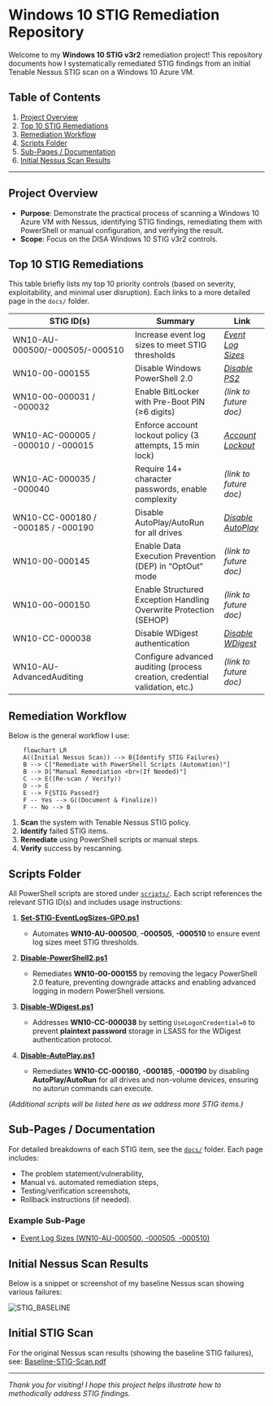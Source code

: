 # Windows 10 STIG Remediation Repository

Welcome to my **Windows 10 STIG v3r2** remediation project! This repository documents how I systematically remediated STIG findings from an initial Tenable Nessus STIG scan on a Windows 10 Azure VM.

## Table of Contents

1. [Project Overview](#project-overview)
2. [Top 10 STIG Remediations](#top-10-stig-remediations)
3. [Remediation Workflow](#remediation-workflow)
4. [Scripts Folder](#scripts-folder)
5. [Sub-Pages / Documentation](#sub-pages--documentation)
6. [Initial Nessus Scan Results](#initial-nessus-scan-results)

---

## Project Overview

- **Purpose**: Demonstrate the practical process of scanning a Windows 10 Azure VM with Nessus, identifying STIG findings, remediating them with PowerShell or manual configuration, and verifying the result.
- **Scope**: Focus on the DISA Windows 10 STIG v3r2 controls.

## Top 10 STIG Remediations

This table briefly lists my top 10 priority controls (based on severity, exploitability, and minimal user disruption). Each links to a more detailed page in the `docs/` folder.

| STIG ID(s)                      | Summary                                                 | Link                                                         |
|---------------------------------|---------------------------------------------------------|--------------------------------------------------------------|
| WN10-AU-000500/-000505/-000510  | Increase event log sizes to meet STIG thresholds        | *[Event Log Sizes](./docs/STIG-EventLogSizes.md)*             |
| WN10-00-000155                  | Disable Windows PowerShell 2.0                          | *[Disable PS2](./docs/STIG-DisablePS2.md)*                                       |
| WN10-00-000031 / -000032        | Enable BitLocker with Pre-Boot PIN (≥6 digits)          | *(link to future doc)*                                       |
| WN10-AC-000005 / -000010 / -000015 | Enforce account lockout policy (3 attempts, 15 min lock) | *[Account Lockout](./docs/STIG-AccountLockout.md)*                                    |
| WN10-AC-000035 / -000040        | Require 14+ character passwords, enable complexity      | *(link to future doc)*                                       |
| WN10-CC-000180 / -000185 / -000190 | Disable AutoPlay/AutoRun for all drives               | *[Disable AutoPlay](./docs/STIG-DisableAutoPlay.md)*                                       |
| WN10-00-000145                  | Enable Data Execution Prevention (DEP) in “OptOut” mode | *(link to future doc)*                                       |
| WN10-00-000150                  | Enable Structured Exception Handling Overwrite Protection (SEHOP) | *(link to future doc)*                       |
| WN10-CC-000038                  | Disable WDigest authentication                          | *[Disable WDigest](./docs/STIG-DisableWDigest.md)*                                       |
| WN10-AU-AdvancedAuditing        | Configure advanced auditing (process creation, credential validation, etc.) | *(link to future doc)*                |


## Remediation Workflow

Below is the general workflow I use:

```mermaid
    flowchart LR
    A((Initial Nessus Scan)) --> B{Identify STIG Failures}
    B --> C["Remediate with PowerShell Scripts (Automation)"]
    B --> D["Manual Remediation <br>(If Needed)"]
    C --> E((Re-scan / Verify))
    D --> E
    E --> F{STIG Passed?}
    F -- Yes --> G((Document & Finalize))
    F -- No --> B
```

1. **Scan** the system with Tenable Nessus STIG policy.
2. **Identify** failed STIG items.
3. **Remediate** using PowerShell scripts or manual steps.
4. **Verify** success by rescanning.

## Scripts Folder

All PowerShell scripts are stored under [`scripts/`](./scripts). Each script references the relevant STIG ID(s) and includes usage instructions:

1. **[Set-STIG-EventLogSizes-GPO.ps1](./scripts/Set-STIG-EventLogSizes-GPO.ps1)**  
   - Automates **WN10-AU-000500**, **-000505**, **-000510** to ensure event log sizes meet STIG thresholds.

2. **[Disable-PowerShell2.ps1](./scripts/Disable-PowerShell2.ps1)**  
   - Remediates **WN10-00-000155** by removing the legacy PowerShell 2.0 feature, preventing downgrade attacks and enabling advanced logging in modern PowerShell versions.

3. **[Disable-WDigest.ps1](./scripts/Disable-WDigest.ps1)**  
   - Addresses **WN10-CC-000038** by setting `UseLogonCredential=0` to prevent **plaintext password** storage in LSASS for the WDigest authentication protocol.

4. **[Disable-AutoPlay.ps1](./scripts/Disable-AutoPlay.ps1)**  
   - Remediates **WN10-CC-000180**, **-000185**, **-000190** by disabling **AutoPlay/AutoRun** for all drives and non-volume devices, ensuring no autorun commands can execute.

*(Additional scripts will be listed here as we address more STIG items.)*


## Sub-Pages / Documentation

For detailed breakdowns of each STIG item, see the [`docs/`](./docs) folder. Each page includes:
- The problem statement/vulnerability,
- Manual vs. automated remediation steps,
- Testing/verification screenshots,
- Rollback instructions (if needed).

### Example Sub-Page

- [Event Log Sizes (WN10-AU-000500, -000505, -000510)](./docs/STIG-EventLogSizes.md)

## Initial Nessus Scan Results

Below is a snippet or screenshot of my baseline Nessus scan showing various failures:

![STIG_BASELINE](https://github.com/user-attachments/assets/097155d2-f215-487c-a239-03ee1bade8ef)

## Initial STIG Scan
For the original Nessus scan results (showing the baseline STIG failures), see:
[Baseline-STIG-Scan.pdf](./reports/Baseline-STIG-Scan.pdf)


---

*Thank you for visiting! I hope this project helps illustrate how to methodically address STIG findings.*
